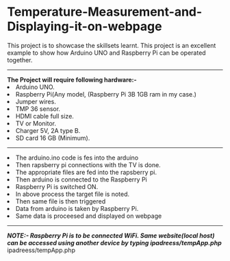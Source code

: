 <h1> Temperature-Measurement-and-Displaying-it-on-webpage </h1>
This project is to showcase the skillsets learnt. This project is an excellent example to show how Arduino UNO and Raspberry Pi can be operated together.
<hr>
<b> The Project will require following hardware:-</b>
    <li>Arduino UNO.</li>
    <li>Raspberry Pi(Any model, (Raspberry Pi 3B 1GB ram in my case.)</li>
    <li>Jumper wires.</li>
    <li>TMP 36 sensor.</li>
    <li>HDMI cable full size.</li>
    <li>TV or Monitor.</li>
    <li>Charger 5V, 2A type B.</li>
    <li>SD card 16 GB (Minimum).</li>
<hr>
<li>The arduino.ino code is fes into the arduino</li>
<li>Then rapsberry pi connections with the TV is done.</li>
<li>The appropriate files are fed into the rapsberry pi.</li>
<li>Then arduino is connected to the Raspberry Pi</li>
<li>Raspberry Pi is switched ON.</li>
<li>In above process the target file is noted.</li>
<li>Then same file is then triggered</li>
<li>Data from arduino is taken by Raspberry Pi.</li>
<li>Same data is proceesed and displayed on webpage</li>
<hr>
<b><i>NOTE:- Raspberry Pi is to be connected WiFi. Same website(local host) can be accessed using another device by typing ipadreess/tempApp.php</i></b> ipadreess/tempApp.php

